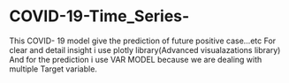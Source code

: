 # COVID-19-Time_Series-
This COVID- 19 model give the prediction of future positive case...etc
 For clear and detail insight i use plotly library(Advanced visualazations library) And for the prediction i use VAR MODEL because we are dealing with multiple Target variable.
 
